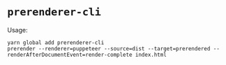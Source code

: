 # `prerenderer-cli`

Usage:

```
yarn global add prerenderer-cli
prerender --renderer=puppeteer --source=dist --target=prerendered --renderAfterDocumentEvent=render-complete index.html
```
